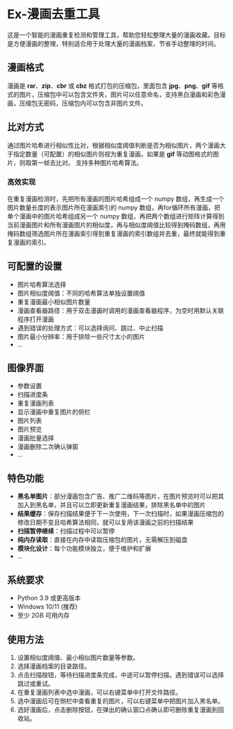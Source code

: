 # Ex-漫画去重工具

这是一个智能的漫画重复检测和管理工具，帮助您轻松整理大量的漫画收藏。目标是方便漫画的整理，特别适合用于处理大量的漫画档案，节省手动整理的时间。

## 漫画格式

漫画是 **rar**、**zip**、**cbr** 或 **cbz** 格式打包的压缩包，里面包含 **jpg**、**png**、**gif** 等格式的图片，压缩包中可以包含文件夹，图片可以任意命名，支持黑白漫画和彩色漫画，压缩包无密码，压缩包内可以包含非图片文件。

## 比对方式

通过图片哈希进行相似性比对，根据相似度阈值判断是否为相似图片，两个漫画大于指定数量（可配置）的相似图片则视为重复漫画。如果是 **gif** 等动图格式的图片，则取第一帧去比对。
支持多种图片哈希算法。

### 高效实现

在重复漫画检测时，先把所有漫画的图片哈希组成一个 numpy 数组，再生成一个图片数量长度的表示图片所在漫画索引的 numpy 数组，再for循环所有漫画，把单个漫画中的图片哈希组成另一个 numpy 数组，再把两个数组进行矩阵计算得到当前漫画图片和所有漫画图片的相似度，再与相似度阈值比较得到掩码数组，再用掩码数组筛选图片所在漫画索引得到重复漫画的索引数组并去重，最终就能得到重复漫画的索引。

## 可配置的设置

- 图片哈希算法选择
- 图片相似度阈值：不同的哈希算法单独设置阈值
- 重复漫画最小相似图片数量
- 漫画查看器路径：用于双击漫画时调用的漫画查看器程序，为空时用默认关联程序打开漫画
- 遇到错误的处理方式：可以选择询问、跳过、中止扫描
- 图片最小分辨率：用于排除一些尺寸太小的图片
- ...

## 图像界面

- 参数设置
- 扫描进度条
- 重复漫画列表
- 显示漫画中重复图片的侧栏
- 图片列表
- 图片预览
- 漫画批量选择
- 漫画删除二次确认弹窗
- ...

## 特色功能

- **黑名单图片**：部分漫画包含广告、推广二维码等图片，在图片预览时可以把其加入到黑名单，并且可以立即更新重复漫画结果，排除黑名单中的图片
- **结果缓存**：保存扫描结果便于下一次使用，下一次扫描时，如果漫画压缩包的修改日期不变且哈希算法相同，就可以复用该漫画之前的扫描结果
- **扫描暂停继续**：扫描过程中可以暂停
- **纯内存读取**：直接在内存中读取压缩包的图片，无需解压到磁盘
- **模块化设计**：每个功能模块独立，便于维护和扩展
- ...

## 系统要求
- Python 3.9 或更高版本
- Windows 10/11 (推荐)
- 至少 2GB 可用内存

## 使用方法

1. 设置相似度阈值、最小相似图片数量等参数。
2. 选择漫画档案的目录路径。
3. 点击扫描按钮，等待扫描进度条完成，中途可以暂停扫描，遇到错误可以选择跳过或重试。
4. 在重复漫画列表中选中漫画，可以右键菜单中打开文件路径。
5. 选中漫画后可在侧栏中查看重复的图片，可以右键菜单中把图片加入黑名单。
6. 选好漫画后，点击删除按钮，在弹出的确认窗口点确认即可删除重复漫画到回收站。
